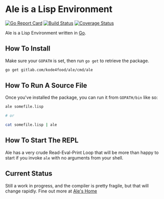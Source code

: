 # Ale is a Lisp Environment
[![Go Report Card](https://goreportcard.com/badge/gitlab.com/kode4food/ale)](https://goreportcard.com/report/gitlab.com/kode4food/ale) [![Build Status](https://travis-ci.org/kode4food/ale.svg?branch=master)](https://travis-ci.org/kode4food/ale) [![Coverage Status](https://coveralls.io/repos/gitlab/kode4food/ale/badge.svg)](https://coveralls.io/gitlab/kode4food/ale)

Ale is a Lisp Environment written in [Go](https://golang.org/).
 
## How To Install
Make sure your `GOPATH` is set, then run `go get` to retrieve the package.

```bash
go get gitlab.com/kode4food/ale/cmd/ale
```

## How To Run A Source File
Once you've installed the package, you can run it from `GOPATH/bin` like so:

```bash
ale somefile.lisp

# or

cat somefile.lisp | ale
```

## How To Start The REPL
Ale has a very crude Read-Eval-Print Loop that will be more than happy
to start if you invoke `ale` with no arguments from your shell.

## Current Status
Still a work in progress, and the compiler is pretty fragile, but that will
change rapidly. Fine out more at [Ale's Home](https://www.ale-lang.org)
